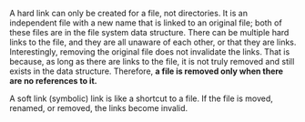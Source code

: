 A hard link can only be created for a file, not directories. It is an independent file with a new name that is linked to an original file; both of these files are in the file system data structure. There can be multiple hard links to the file, and they are all unaware of each other, or that they are links. Interestingly, removing the original file does not invalidate the links. That is because, as long as there are links to the file, it is not truly removed and still exists in the data structure. Therefore, **a file is removed only when there are no references to it.**

A soft link (symbolic) link is like a shortcut to a file. If the file is moved, renamed, or removed, the links become invalid.

